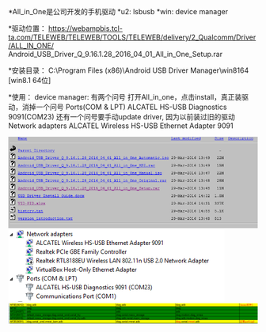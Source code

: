 *All_in_One是公司开发的手机驱动
*u2: lsbusb
*win: device manager

*驱动位置：
    https://webampbis.tcl-ta.com/TELEWEB/TELEWEB/TOOLS/TELEWEB/delivery/2_Qualcomm/Driver/ALL_IN_ONE/
Android_USB_Driver_Q_9.16.1.28_2016_04_01_All_in_One_Setup.rar

*安装目录：
    C:\Program Files (x86)\Android USB Driver Manager\win8164   [win8.1 64位]

*使用：
    device manager: 有两个问号
    打开All_in_one，点击install，真正装驱动，消掉一个问号
    Ports(COM & LPT)
        ALCATEL HS-USB Diagnostics 9091(COM23)
    还有一个问号要手动update driver, 因为以前装过旧的驱动
    Network adapters
        ALCATEL Wireless HS-USB Ethernet Adapter 9091

![all_in_one](pic/all_in_one.png)
![9091](pic/device_manager_9091.png)
![9091_901D](pic/9091_901D.png)

